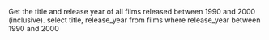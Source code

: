 Get the title and release year of all films released between 1990 and 2000 (inclusive).
select title, release_year from films where release_year between 1990 and 2000